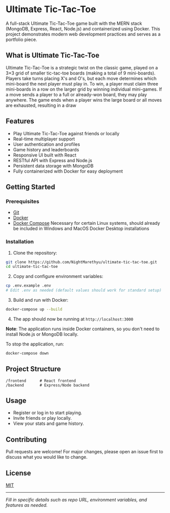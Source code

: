 # Ultimate Tic-Tac-Toe

A full-stack Ultimate Tic-Tac-Toe game built with the MERN stack (MongoDB, Express, React, Node.js) and containerized using Docker. This project demonstrates modern web development practices and serves as a portfolio piece.

## What is Ultimate Tic-Tac-Toe

Ultimate Tic-Tac-Toe is a strategic twist on the classic game, played on a 3×3 grid of smaller tic-tac-toe boards (making a total of 9 mini-boards). Players take turns placing X's and O's, but each move determines which mini-board the next player must play in. To win, a player must claim three mini-boards in a row on the larger grid by winning individual mini-games. If a move sends a player to a full or already-won board, they may play anywhere. The game ends when a player wins the large board or all moves are exhausted, resulting in a draw

## Features

- Play Ultimate Tic-Tac-Toe against friends or locally
- Real-time multiplayer support
- User authentication and profiles
- Game history and leaderboards
- Responsive UI built with React
- RESTful API with Express and Node.js
- Persistent data storage with MongoDB
- Fully containerized with Docker for easy deployment

## Getting Started

### Prerequisites

- [Git](https://git-scm.com/downloads)
- [Docker](https://www.docker.com/)
- [Docker Compose](https://docs.docker.com/compose/) Necessary for certain Linux systems, should already be included in Windows and MacOS Docker Desktop installations

### Installation

1. Clone the repository:

```bash
git clone https://github.com/NightMarethyu/ultimate-tic-tac-toe.git
cd ultimate-tic-tac-toe
```

2. Copy and configure environment variables:

```bash
cp .env.example .env
# Edit .env as needed (default values should work for standard setup)
```

3. Build and run with Docker:

```bash
docker-compose up --build
```

4. The app should now be running at `http://localhost:3000`

**Note**: The application runs inside Docker containers, so you don't need to install Node.js or MongoDB locally.

To stop the application, run:

```bash
docker-compose down
```

## Project Structure

```
/frontend      # React frontend
/backend       # Express/Node backend
```

## Usage

- Register or log in to start playing.
- Invite friends or play locally.
- View your stats and game history.

## Contributing

Pull requests are welcome! For major changes, please open an issue first to discuss what you would like to change.

## License

[MIT](LICENSE)

---

_Fill in specific details such as repo URL, environment variables, and features as needed._
